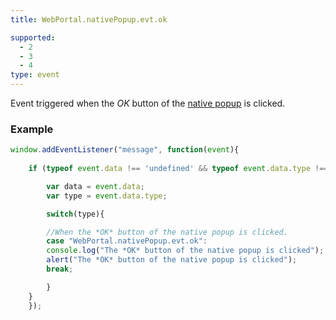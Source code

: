 ```yaml
---
title: WebPortal.nativePopup.evt.ok

supported:
  - 2
  - 3
  - 4
type: event
---
```


Event triggered when the *OK* button of the [native popup](#api-WebPortal-nativePopup-open) is clicked.

### Example

```javascript
window.addEventListener("message", function(event){
	
	if (typeof event.data !== 'undefined' && typeof event.data.type !== 'undefined' ){

	    var data = event.data;
	    var type = event.data.type;

	    switch(type){

	    //When the *OK* button of the native popup is clicked.
	    case "WebPortal.nativePopup.evt.ok":
		console.log("The *OK* button of the native popup is clicked");
		alert("The *OK* button of the native popup is clicked");
		break;

	    }
	}
    });
```